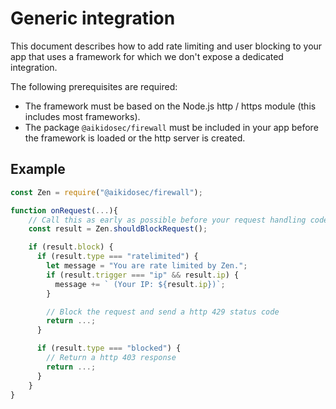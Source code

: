 # Generic integration

This document describes how to add rate limiting and user blocking to your app that uses a framework for which we don't expose a dedicated integration.

The following prerequisites are required:

- The framework must be based on the Node.js http / https module (this includes most frameworks).
- The package `@aikidosec/firewall` must be included in your app before the framework is loaded or the http server is created.

## Example

```js
const Zen = require("@aikidosec/firewall");

function onRequest(...){
    // Call this as early as possible before your request handling code, e.g. in a middleware
    const result = Zen.shouldBlockRequest();

    if (result.block) {
      if (result.type === "ratelimited") {
        let message = "You are rate limited by Zen.";
        if (result.trigger === "ip" && result.ip) {
          message += ` (Your IP: ${result.ip})`;
        }

        // Block the request and send a http 429 status code
        return ...;
      }

      if (result.type === "blocked") {
        // Return a http 403 response
        return ...;
      }
    }
}
```
